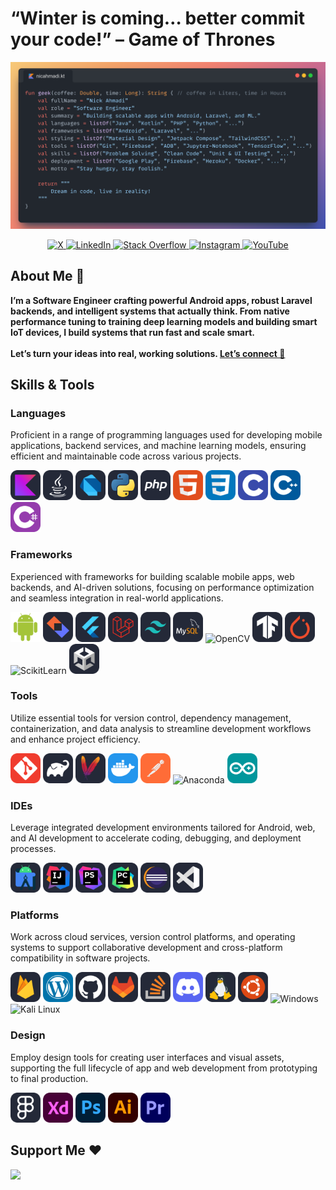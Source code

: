 <h1>“Winter is coming… better commit your code!” – Game of Thrones</h1>

<img src="nicahmadi99@gmail.png" alt="Click to visit my portfolio"></a>

<div align="center">
  <a href="https://x.com/nicahmadi" target="_blank">
    <img alt="X" src="https://img.shields.io/badge/(_twitter_)-%23151B23.svg?&style=for-the-badge&logo=x&logoColor=white" />
  </a> 
  <a href="https://www.linkedin.com/in/nicahmadi/" target="_blank">
    <img alt="LinkedIn" src="https://img.shields.io/badge/linkedin-29146b?&style=for-the-badge&logo=linkedin&logoColor=white" />
  </a> 
  <a href="https://stackoverflow.com/users/13850091/nick-ahmadi" target="_blank">
    <img alt="Stack Overflow" src="https://img.shields.io/badge/stackoverflow-ff9900?&style=for-the-badge&logo=stackoverflow&logoColor=white" />
  </a> 
  <a href="https://www.instagram.com/nicahmadi/" target="_blank">
    <img alt="Instagram" src="https://img.shields.io/badge/Instagram-e33811?&style=for-the-badge&logo=instagram&logoColor=white" />
  </a> 
  <a href="https://www.youtube.com/channel/UCs06pEBt3MA8suVKvfgUJxA" target="_blank">
    <img alt="YouTube" src="https://img.shields.io/badge/YouTube-%23FF0000.svg?&style=for-the-badge&logo=YouTube&logoColor=white" />
  </a>
</div>

<h2>About Me 📖</h2>
<b>
  <p>
    I’m a Software Engineer crafting powerful Android apps, robust Laravel backends, and intelligent systems that actually think. From native performance tuning to training deep learning models and building smart IoT devices, I build systems that run fast and scale smart.<br><br>
    Let’s turn your ideas into real, working solutions. <a href="mailto:nicahmadi99@gmail.com">Let’s connect 📩</a>
  </p>
</b>

<h2>Skills & Tools</h2>
<div>
  <!-- Languages -->
  <h3>Languages</h3>
  <p>Proficient in a range of programming languages used for developing mobile applications, backend services, and machine learning models, ensuring efficient and maintainable code across various projects.</p>
  <img src="https://github.com/tandpfun/skill-icons/blob/main/icons/Kotlin-Dark.svg" width="48" title="Kotlin">
  <img src="https://github.com/tandpfun/skill-icons/blob/main/icons/Java-Dark.svg" width="48" title="Java">
  <img src="https://github.com/tandpfun/skill-icons/blob/main/icons/Dart-Dark.svg" width="48" title="Dart">
  <img src="https://github.com/tandpfun/skill-icons/blob/main/icons/Python-Dark.svg" width="48" title="Python">
  <img src="https://github.com/tandpfun/skill-icons/blob/main/icons/PHP-Dark.svg" width="48" title="PHP">
  <img src="https://github.com/tandpfun/skill-icons/blob/main/icons/HTML.svg" width="48" title="HTML">
  <img src="https://github.com/tandpfun/skill-icons/blob/main/icons/CSS.svg" width="48" title="CSS">
  <img src="https://github.com/tandpfun/skill-icons/blob/main/icons/C.svg" width="48" title="C">
  <img src="https://github.com/tandpfun/skill-icons/blob/main/icons/CPP.svg" width="48" title="C++">
  <img src="https://github.com/tandpfun/skill-icons/blob/main/icons/CS.svg" width="48" title="C#">
 
  <!-- Frameworks -->
  <h3>Frameworks</h3>
  <p>Experienced with frameworks for building scalable mobile apps, web backends, and AI-driven solutions, focusing on performance optimization and seamless integration in real-world applications.</p>
  <img src="https://raw.githubusercontent.com/devicons/devicon/master/icons/android/android-original.svg" width="48" title="Android">
  <img src="https://github.com/tandpfun/skill-icons/blob/main/icons/Ktor-Dark.svg" width="48" title="Ktor">
  <img src="https://github.com/tandpfun/skill-icons/blob/main/icons/Flutter-Dark.svg" width="48" title="Flutter">
  <img src="https://github.com/tandpfun/skill-icons/blob/main/icons/Laravel-Dark.svg" width="48" title="Laravel">
  <img src="https://github.com/tandpfun/skill-icons/blob/main/icons/TailwindCSS-Dark.svg" width="48" title="Tailwind CSS">
  <img src="https://github.com/tandpfun/skill-icons/blob/main/icons/MySQL-Dark.svg" width="48" title="MySQL">
  <img src="https://github.com/tandpfun/skill-icons/blob/main/icons/OpenCV-Dark.svg" width="48" title="OpenCV">
  <img src="https://github.com/tandpfun/skill-icons/blob/main/icons/TensorFlow-Dark.svg" width="48" title="TensorFlow">
  <img src="https://github.com/tandpfun/skill-icons/blob/main/icons/PyTorch-Dark.svg" width="48" title="PyTorch">
  <img src="https://github.com/tandpfun/skill-icons/blob/main/icons/ScikitLearn-Dark.svg" width="48" title="ScikitLearn">
  <img src="https://github.com/tandpfun/skill-icons/blob/main/icons/Unity-Dark.svg" width="48" title="Unity">

  <!-- Tools -->
  <h3>Tools</h3>
  <p>Utilize essential tools for version control, dependency management, containerization, and data analysis to streamline development workflows and enhance project efficiency.</p>
  <img src="https://github.com/tandpfun/skill-icons/blob/main/icons/Git.svg" width="48" title="Git">
  <img src="https://github.com/tandpfun/skill-icons/blob/main/icons/Gradle-Dark.svg" width="48" title="Gradle">
  <img src="https://github.com/tandpfun/skill-icons/blob/main/icons/Maven-Dark.svg" width="48" title="Maven">
  <img src="https://github.com/tandpfun/skill-icons/blob/main/icons/Docker.svg" width="48" title="Docker">
  <img src="https://github.com/tandpfun/skill-icons/blob/main/icons/Postman.svg" width="48" title="Postman">
  <img src="https://github.com/tandpfun/skill-icons/blob/main/icons/Anaconda-Dark.svg" width="48" title="Anaconda">
  <img src="https://github.com/tandpfun/skill-icons/blob/main/icons/Arduino.svg" width="48" title="Arduino">

  <!-- IDEs -->
  <h3>IDEs</h3>
  <p>Leverage integrated development environments tailored for Android, web, and AI development to accelerate coding, debugging, and deployment processes.</p>
  <img src="https://github.com/tandpfun/skill-icons/blob/main/icons/AndroidStudio-Dark.svg" width="48" title="Android Studio">
  <img src="https://github.com/tandpfun/skill-icons/blob/main/icons/Idea-Dark.svg" width="48" title="IntelliJ IDEA">
  <img src="https://github.com/tandpfun/skill-icons/blob/main/icons/PhpStorm-Dark.svg" width="48" title="PhpStorm">
  <img src="https://github.com/tandpfun/skill-icons/blob/main/icons/PyCharm-Dark.svg" width="48" title="PyCharm">
  <img src="https://github.com/tandpfun/skill-icons/blob/main/icons/Eclipse-Dark.svg" width="48" title="Eclipse">
  <img src="https://github.com/tandpfun/skill-icons/blob/main/icons/VSCode-Dark.svg" width="48" title="VS Code">

  <!-- Platforms -->
  <h3>Platforms</h3>
  <p>Work across cloud services, version control platforms, and operating systems to support collaborative development and cross-platform compatibility in software projects.</p>
  <img src="https://github.com/tandpfun/skill-icons/blob/main/icons/Firebase-Dark.svg" width="48" title="Firebase">
  <img src="https://github.com/tandpfun/skill-icons/blob/main/icons/Wordpress.svg" width="48" title="WordPress">
  <img src="https://github.com/tandpfun/skill-icons/blob/main/icons/Github-Dark.svg" width="48" title="GitHub">
  <img src="https://github.com/tandpfun/skill-icons/blob/main/icons/GitLab-Dark.svg" width="48" title="GitLab">
  <img src="https://github.com/tandpfun/skill-icons/blob/main/icons/StackOverflow-Dark.svg" width="48" title="Stack Overflow">
  <img src="https://github.com/tandpfun/skill-icons/blob/main/icons/Discord.svg" width="48" title="Discord">
  <img src="https://github.com/tandpfun/skill-icons/blob/main/icons/Linux-Dark.svg" width="48" title="Linux">
  <img src="https://github.com/tandpfun/skill-icons/blob/main/icons/Ubuntu-Dark.svg" width="48" title="Ubuntu">
  <img src="https://github.com/tandpfun/skill-icons/blob/main/icons/Windows-Dark.svg" width="48" title="Windows">
  <img src="https://github.com/tandpfun/skill-icons/blob/main/icons/Kali-Dark.svg" width="48" title="Kali Linux">

  <!-- Design -->
  <h3>Design</h3>
  <p>Employ design tools for creating user interfaces and visual assets, supporting the full lifecycle of app and web development from prototyping to final production.</p>
  <img src="https://github.com/tandpfun/skill-icons/blob/main/icons/Figma-Dark.svg" width="48" title="Figma">
  <img src="https://github.com/tandpfun/skill-icons/blob/main/icons/XD.svg" width="48" title="Adobe XD">
  <img src="https://github.com/tandpfun/skill-icons/blob/main/icons/Photoshop.svg" width="48" title="Photoshop">
  <img src="https://github.com/tandpfun/skill-icons/blob/main/icons/Illustrator.svg" width="48" title="Illustrator">
  <img src="https://github.com/tandpfun/skill-icons/blob/main/icons/Premiere.svg" width="48" title="Premiere Pro">
</div>

<h2>Support Me ❤️</h2>

<div style="display:flex;">
  <a href="https://www.coffeebede.com/nicahmadi">
      <img class="img-fluid" src="https://coffeebede.ir/DashboardTemplateV2/app-assets/images/banner/default-yellow.svg" width="200"/>
  </a>
</div>
